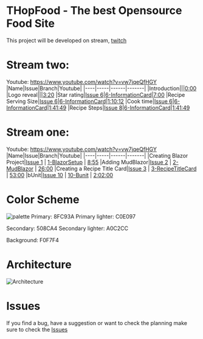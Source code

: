# THopFood - The best Opensource Food Site
This project will be developed on stream, [twitch](https://twitch.tv/thopdev)

# Stream two:
Youtube: https://www.youtube.com/watch?v=vw7jqeQfHGY
|Name|Issue|Branch|Youtube|
|----|-----|------|-------|
|Introduction|||[0:00](https://www.youtube.com/watch?v=EacftDhTbNs&t=0s)
|Logo reveal|||[3:20](https://www.youtube.com/watch?v=EacftDhTbNs&t=200s)
|Star rating|[Issue 6](https://github.com/thopdev/THopFood/issues/6)|[6-InformationCard](https://github.com/thopdev/THopFood/tree/6-InformationCard)|[7:00](https://www.youtube.com/watch?v=EacftDhTbNs&t=420s)
|Recipe Serving Size|[Issue 6](https://github.com/thopdev/THopFood/issues/6)|[6-InformationCard](https://github.com/thopdev/THopFood/tree/6-InformationCard)|[1:10:12](https://www.youtube.com/watch?v=EacftDhTbNs&t=4212s)
|Cook time|[Issue 6](https://github.com/thopdev/THopFood/issues/6)|[6-InformationCard](https://github.com/thopdev/THopFood/tree/6-InformationCard)|[1:41:49](https://www.youtube.com/watch?v=EacftDhTbNs&t=6109s)
|Recipe Steps|[Issue 8](https://github.com/thopdev/THopFood/issues/8)|[6-InformationCard](https://github.com/thopdev/THopFood/tree/8-RecipeStep)|[1:41:49](https://www.youtube.com/watch?v=EacftDhTbNs&t=6109s)

# Stream one:
Youtube: https://www.youtube.com/watch?v=vw7jqeQfHGY
|Name|Issue|Branch|Youtube|
|----|-----|------|-------|
|Creating Blazor Project|[Issue 1](https://github.com/thopdev/THopFood/issues/1) | [1-BlazorSetup](https://github.com/thopdev/THopFood/tree/1-BlazorSetup) | [8:55](https://www.youtube.com/watch?v=vw7jqeQfHGY&t=535s)
|Adding MudBlazor|[Issue 2](https://github.com/thopdev/THopFood/issues/2) | [2-MudBlazor](https://github.com/thopdev/THopFood/tree/2-MudBlazor) | [26:00](https://www.youtube.com/watch?v=vw7jqeQfHGY&t=1560s)
|Creating a Recipe Title Card|[Issue 3](https://github.com/thopdev/THopFood/issues/3) | [3-RecipeTitleCard](https://github.com/thopdev/THopFood/tree/3-RecipeTitleCard) | [53:00](https://www.youtube.com/watch?v=vw7jqeQfHGY&t=3180s)
|bUnit|[Issue 10](https://github.com/thopdev/THopFood/issues/10) | [10-Bunit](https://github.com/thopdev/THopFood/tree/10-Bunit) | [2:02:00](https://www.youtube.com/watch?v=vw7jqeQfHGY&t=7320s)

# Color Scheme
![palette](https://user-images.githubusercontent.com/9268249/109420459-e65ed600-79d2-11eb-86b3-5483dbcb4c94.png)
Primary: 8FC93A
Primary lighter: C0E097

Secondary: 508CA4
Secondary lighter: A0C2CC

Background: F0F7F4


# Architecture
![Architecture](https://user-images.githubusercontent.com/9268249/109420448-d8a95080-79d2-11eb-82a1-3a6d4dbb8661.png)


# Issues
If you find a bug, have a suggestion or want to check the planning make sure to check the [Issues](https://github.com/thopdev/THopFood/issues)
